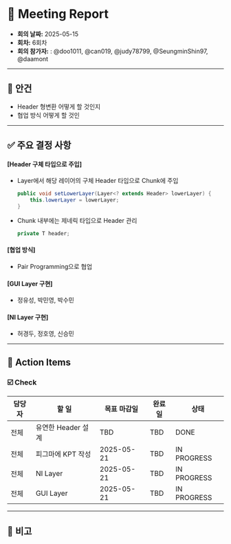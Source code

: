 # 📝 Meeting Report

- **회의 날짜:** 2025-05-15
- **회차:** 6회차
- **회의 참가자:** : @doo1011, @can019, @judy78799, @SeungminShin97, @daamont

---

## 📌 안건
- Header 형변환 어떻게 할 것인지
- 협업 방식 어떻게 할 것인

---

## ✅ 주요 결정 사항
#### [Header 구체 타입으로 주입]
- Layer에서 해당 레이어의 구체 Header 타입으로 Chunk에 주입
  ```java
  public void setLowerLayer(Layer<? extends Header> lowerLayer) {
      this.lowerLayer = lowerLayer;
  }
  ```
- Chunk 내부에는 제네릭 타입으로 Header 관리
  ```java
  private T header;
  ```
#### [협업 방식]
- Pair Programming으로 협업

#### [GUI Layer 구현]
- 정유성, 박민영, 박수민

#### [NI Layer 구현]
- 허경두, 정호영, 신승민

---

## 🔄 Action Items
### ☑️ Check
| 담당자 | 할 일 | 목표 마감일 | 완료일 | 상태 |
|--------|--------|------------|------|------|
| 전체 | 유연한 Header 설계 | TBD | TBD | DONE |
| 전체 | 피그마에 KPT 작성 | 2025-05-21 | TBD | IN PROGRESS |
| 전체 | NI Layer | 2025-05-21 | TBD | IN PROGRESS |
| 전체 | GUI Layer | 2025-05-21 | TBD | IN PROGRESS |

---

## 💬 비고